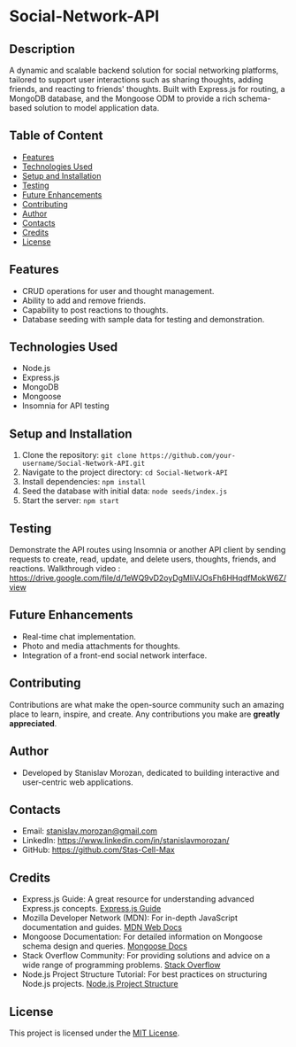 # Social-Network-API


## Description 

A dynamic and scalable backend solution for social networking platforms, tailored to support user interactions such as sharing thoughts, adding friends, and reacting to friends' thoughts. Built with Express.js for routing, a MongoDB database, and the Mongoose ODM to provide a rich schema-based solution to model application data.

## Table of Content

- [Features](#features)
- [Technologies Used](#technologies-used)
- [Setup and Installation](#setup-and-installation)
- [Testing](#testing)
- [Future Enhancements](#future-enhancements)
- [Contributing](#contributing)
- [Author](#author)
- [Contacts](#contacts)
- [Credits](#credits)
- [License](#license)

## Features
- CRUD operations for user and thought management.
- Ability to add and remove friends.
- Capability to post reactions to thoughts.
- Database seeding with sample data for testing and demonstration.

## Technologies Used
- Node.js
- Express.js
- MongoDB
- Mongoose
- Insomnia for API testing

## Setup and Installation
1. Clone the repository: `git clone https://github.com/your-username/Social-Network-API.git`
2. Navigate to the project directory: `cd Social-Network-API`
3. Install dependencies: `npm install`
4. Seed the database with initial data: `node seeds/index.js`
5. Start the server: `npm start`

## Testing
Demonstrate the API routes using Insomnia or another API client by sending requests to create, read, update, and delete users, thoughts, friends, and reactions.
Walkthrough video : https://drive.google.com/file/d/1eWQ9vD2oyDgMliVJOsFh6HHqdfMokW6Z/view

## Future Enhancements
- Real-time chat implementation.
- Photo and media attachments for thoughts.
- Integration of a front-end social network interface.

## Contributing
Contributions are what make the open-source community such an amazing place to learn, inspire, and create. Any contributions you make are **greatly appreciated**.

## Author
- Developed by Stanislav Morozan, dedicated to building interactive and user-centric web applications.

## Contacts
- Email: stanislav.morozan@gmail.com
- LinkedIn: https://www.linkedin.com/in/stanislavmorozan/
- GitHub: https://github.com/Stas-Cell-Max


## Credits

- Express.js Guide: A great resource for understanding advanced Express.js concepts. [Express.js Guide](https://expressjs.com/en/guide/routing.html)
- Mozilla Developer Network (MDN): For in-depth JavaScript documentation and guides. [MDN Web Docs](https://developer.mozilla.org/en-US/docs/Web/JavaScript)
- Mongoose Documentation: For detailed information on Mongoose schema design and queries. [Mongoose Docs](https://mongoosejs.com/docs/guide.html)
- Stack Overflow Community: For providing solutions and advice on a wide range of programming problems. [Stack Overflow](https://stackoverflow.com/)
- Node.js Project Structure Tutorial: For best practices on structuring Node.js projects. [Node.js Project Structure](https://www.coreycleary.me/project-structure-for-an-express-rest-api-when-there-is-no-standard-way/)


## License
This project is licensed under the [MIT License](LICENSE).


